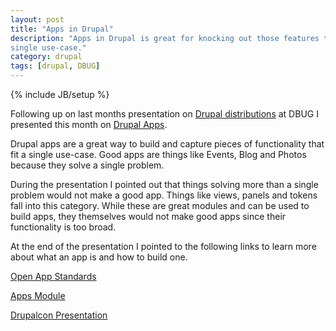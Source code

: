 ```yaml
---
layout: post
title: "Apps in Drupal"
description: "Apps in Drupal is great for knocking out those features that are
single use-case."
category: drupal
tags: [drupal, DBUG]
---
```

{% include JB/setup %}

Following up on last months presentation on [Drupal distributions](http://a.aronott.com/drupal/distributions-in-drupal) 
at DBUG I presented this month on [Drupal Apps](http://prezi.com/ru-qvlaseye5/drupal-apps/?kw=view-ru-qvlaseye5&rc=ref-37411643).

Drupal apps are a great way to build and capture pieces of functionality that
fit a single use-case. Good apps are things like Events, Blog and Photos
because they solve a single problem.

<!--more-->

During the presentation I pointed out that things solving more than a single
problem would not make a good app. Things like views, panels and tokens fall
into this category. While these are great modules and can be used to build
apps, they themselves would not make good apps since their functionality is
too broad.

At the end of the presentation I pointed to the following links to learn more
about what an app is and how to build one.

[Open App Standards](http://groups.drupal.org/open-app-standard/oas)

[Apps Module](http://drupal.org/project/apps)

[Drupalcon Presentation](http://denver2012.drupal.org/program/sessions/building-drupal-apps-distributions)
